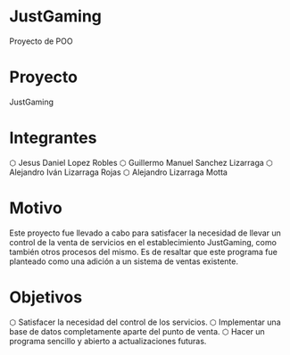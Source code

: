 # JustGaming
Proyecto de POO

# Proyecto
JustGaming

# Integrantes
⬡ Jesus Daniel Lopez Robles
⬡ Guillermo Manuel Sanchez Lizarraga
⬡ Alejandro Iván Lizarraga Rojas
⬡ Alejandro Lizarraga Motta

# Motivo
Este proyecto fue llevado a cabo para satisfacer la necesidad de llevar un control de la venta de servicios en el establecimiento JustGaming, como también otros procesos
del mismo.
Es de resaltar que este programa fue planteado como una adición a un sistema de ventas existente.

# Objetivos
⬡ Satisfacer la necesidad del control de los servicios. 
⬡ Implementar una base de datos completamente aparte del punto de venta.
⬡ Hacer un programa sencillo y abierto a actualizaciones futuras.
